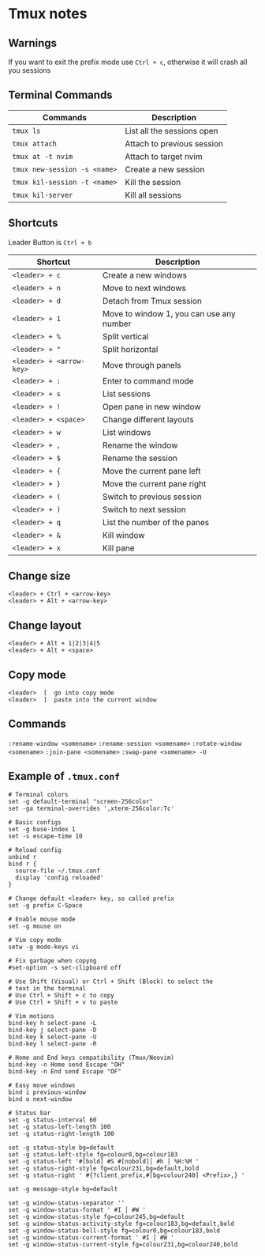 # Tmux notes

## Warnings

If you want to exit the prefix mode use `Ctrl + c`, otherwise it will
crash all you sessions

## Terminal Commands

| Commands                     | Description                |
| ---------------------------- | -------------------------- |
| `tmux ls`                    | List all the sessions open |
| `tmux attach`                | Attach to previous session |
| `tmux at -t nvim`            | Attach to target nvim      |
| `tmux new-session -s <name>` | Create a new session       |
| `tmux kil-session -t <name>` | Kill the session           |
| `tmux kil-server`            | Kill all sessions          |

## Shortcuts

Leader Button is `Ctrl + b`

| Shortcut                 | Description                              |
| ------------------------ | ---------------------------------------- |
| `<leader> + c`           | Create a new windows                     |
| `<leader> + n`           | Move to next windows                     |
| `<leader> + d`           | Detach from Tmux session                 |
| `<leader> + 1`           | Move to window 1, you can use any number |
| `<leader> + %`           | Split vertical                           |
| `<leader> + "`           | Split horizontal                         |
| `<leader> + <arrow-key>` | Move through panels                      |
| `<leader> + :`           | Enter to command mode                    |
| `<leader> + s`           | List sessions                            |
| `<leader> + !`           | Open pane in new window                  |
| `<leader> + <space>`     | Change different layouts                 |
| `<leader> + w`           | List windows                             |
| `<leader> + ,`           | Rename the window                        |
| `<leader> + $`           | Rename the session                       |
| `<leader> + {`           | Move the current pane left               |
| `<leader> + }`           | Move the current pane right              |
| `<leader> + (`           | Switch to previous session               |
| `<leader> + )`           | Switch to next session                   |
| `<leader> + q`           | List the number of the panes             |
| `<leader> + &`           | Kill window                              |
| `<leader> + x`           | Kill pane                                |

## Change size

```plain
<leader> + Ctrl + <arrow-key>
<leader> + Alt + <arrow-key>
```

## Change layout

```plain
<leader> + Alt + 1|2|3|4|5
<leader> + Alt + <space>
```

## Copy mode

```plain
<leader>  [  go into copy mode
<leader>  ]  paste into the current window
```

## Commands

`:rename-window <somename>`
`:rename-session <somename>`
`:rotate-window <somename>`
`:join-pane <somename>`
`:swap-pane <somename> -U`


## Example of `.tmux.conf`

```plain
# Terminal colors
set -g default-terminal "screen-256color"
set -ga terminal-overrides ',xterm-256color:Tc'

# Basic configs
set -g base-index 1
set -s escape-time 10

# Reload config
unbind r
bind r {
  source-file ~/.tmux.conf
  display 'config reloaded'
}

# Change default <leader> key, so called prefix
set -g prefix C-Space

# Enable mouse mode
set -g mouse on

# Vim copy mode
setw -g mode-keys vi

# Fix garbage when copyng
#set-option -s set-clipboard off

# Use Shift (Visual) or Ctrl + Shift (Block) to select the
# text in the terminal
# Use Ctrl + Shift + c to copy
# Use Ctrl + Shift + v to paste

# Vim motions
bind-key h select-pane -L
bind-key j select-pane -D
bind-key k select-pane -U
bind-key l select-pane -R

# Home and End keys compatibility (Tmux/Neovim)
bind-key -n Home send Escape "OH"
bind-key -n End send Escape "OF"

# Easy move windows
bind i previous-window
bind o next-window

# Status bar
set -g status-interval 60
set -g status-left-length 100
set -g status-right-length 100

set -g status-style bg=default
set -g status-left-style fg=colour0,bg=colour183
set -g status-left '#[bold] #S #[nobold]│ #h │ %H:%M '
set -g status-right-style fg=colour231,bg=default,bold
set -g status-right ' #{?client_prefix,#[bg=colour240] <Prefix>,} '

set -g message-style bg=default

set -g window-status-separator ''
set -g window-status-format ' #I │ #W '
set -g window-status-style fg=colour245,bg=default
set -g window-status-activity-style fg=colour183,bg=default,bold
set -g window-status-bell-style fg=colour0,bg=colour183,bold
set -g window-status-current-format ' #I │ #W '
set -g window-status-current-style fg=colour231,bg=colour240,bold
```

